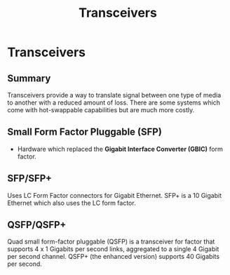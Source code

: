 ﻿---
title: Transceivers
layout: page
parent: Ethernet Cabling
grand_parent: Deploying Ethernet Cabling
permalink: /education/comptia/network-plus/deploying-ethernet-cabling/ethernet-cabling/transceivers/
---

# Transceivers

## Summary

Transceivers provide a way to translate signal between one type of media to another with a reduced amount of loss. There are some systems which come with hot-swappable capabilities but are much more costly.

## Small Form Factor Pluggable (SFP)

- Hardware which replaced the **Gigabit Interface Converter (GBIC)** form factor.

## SFP/SFP+

Uses LC Form Factor connectors for Gigabit Ethernet. SFP+ is a 10 Gigabit Ethernet which also uses the LC form factor.

## QSFP/QSFP+

Quad small form-factor pluggable (QSFP) is a transceiver for factor that supports 4 x 1 Gigabits per second links, aggregated to a single 4 Gigabit per second channel. QSFP+ (the enhanced version) supports 40 Gigabits per second.
